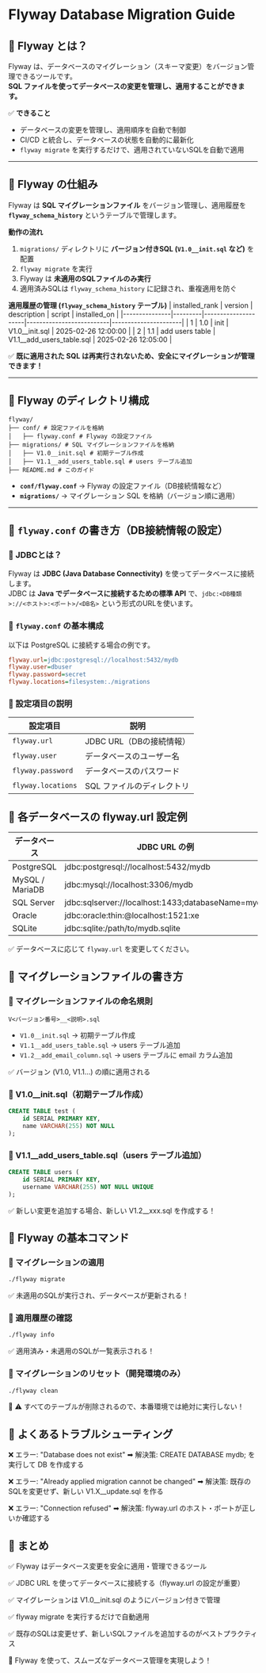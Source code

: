 # Flyway Database Migration Guide

## 📌 Flyway とは？
Flyway は、データベースのマイグレーション（スキーマ変更）をバージョン管理できるツールです。  
**SQL ファイルを使ってデータベースの変更を管理し、適用することができます。**

✅ **できること**
- データベースの変更を管理し、適用順序を自動で制御
- CI/CD と統合し、データベースの状態を自動的に最新化
- `flyway migrate` を実行するだけで、適用されていないSQLを自動で適用

---

## 📌 Flyway の仕組み
Flyway は **SQL マイグレーションファイル** をバージョン管理し、適用履歴を **`flyway_schema_history`** というテーブルで管理します。

**動作の流れ**
1. `migrations/` ディレクトリに **バージョン付きSQL (`V1.0__init.sql` など)** を配置
2. `flyway migrate` を実行
3. Flyway は **未適用のSQLファイルのみ実行**
4. 適用済みSQLは `flyway_schema_history` に記録され、重複適用を防ぐ

**適用履歴の管理 (`flyway_schema_history` テーブル)**
| installed_rank | version | description         | script                   | installed_on         |
|---------------|---------|---------------------|--------------------------|----------------------|
| 1             | 1.0     | init                | V1.0__init.sql           | 2025-02-26 12:00:00 |
| 2             | 1.1     | add users table     | V1.1__add_users_table.sql | 2025-02-26 12:05:00 |

✅ **既に適用された SQL は再実行されないため、安全にマイグレーションが管理できます！**

---

## 📌 Flyway のディレクトリ構成

```
flyway/ 
├── conf/ # 設定ファイルを格納 
│   ├── flyway.conf # Flyway の設定ファイル 
├── migrations/ # SQL マイグレーションファイルを格納 
│   ├── V1.0__init.sql # 初期テーブル作成 
│   ├── V1.1__add_users_table.sql # users テーブル追加 
├── README.md # このガイド
```

- **`conf/flyway.conf`** → Flyway の設定ファイル（DB接続情報など）
- **`migrations/`** → マイグレーション SQL を格納（バージョン順に適用）

---

## 📌 `flyway.conf` の書き方（DB接続情報の設定）
### **🔹 JDBCとは？**
Flyway は **JDBC (Java Database Connectivity)** を使ってデータベースに接続します。  
JDBC は **Java でデータベースに接続するための標準 API** で、`jdbc:<DB種類>://<ホスト>:<ポート>/<DB名>` という形式のURLを使います。

### **🔹 `flyway.conf` の基本構成**
以下は PostgreSQL に接続する場合の例です。

```ini
flyway.url=jdbc:postgresql://localhost:5432/mydb
flyway.user=dbuser
flyway.password=secret
flyway.locations=filesystem:./migrations
```

### **🔹 設定項目の説明**

設定項目            |   説明
---                 |   ---
`flyway.url`          |   JDBC URL（DBの接続情報）
`flyway.user`         |   データベースのユーザー名
`flyway.password`     |   データベースのパスワード
`flyway.locations`    |   SQL ファイルのディレクトリ

## 📌 各データベースの flyway.url 設定例

データベース	    |   JDBC URL の例
---                 |   ---
PostgreSQL	        |jdbc:postgresql://localhost:5432/mydb
MySQL / MariaDB	    |   jdbc:mysql://localhost:3306/mydb
SQL Server	        |   jdbc:sqlserver://localhost:1433;databaseName=mydb
Oracle	            |   jdbc:oracle:thin:@localhost:1521:xe
SQLite	            |   jdbc:sqlite:/path/to/mydb.sqlite

✅ データベースに応じて `flyway.url` を変更してください。

## 📌 マイグレーションファイルの書き方
### **🔹 マイグレーションファイルの命名規則**

``` php-template
V<バージョン番号>__<説明>.sql
```

- `V1.0__init.sql` → 初期テーブル作成
- `V1.1__add_users_table.sql` → users テーブル追加
- `V1.2__add_email_column.sql` → users テーブルに email カラム追加

✅ バージョン (V1.0, V1.1...) の順に適用される

### **🔹 V1.0__init.sql（初期テーブル作成）**

``` sql
CREATE TABLE test (
    id SERIAL PRIMARY KEY,
    name VARCHAR(255) NOT NULL
);
```

### **🔹 V1.1__add_users_table.sql（users テーブル追加）**

``` sql
CREATE TABLE users (
    id SERIAL PRIMARY KEY,
    username VARCHAR(255) NOT NULL UNIQUE
);
```

✅ 新しい変更を追加する場合、新しい V1.2__xxx.sql を作成する！

## 📌 Flyway の基本コマンド
### **🔹 マイグレーションの適用**

``` sh
./flyway migrate
```

✅ 未適用のSQLが実行され、データベースが更新される！

### **🔹 適用履歴の確認**

``` sh
./flyway info
```

✅ 適用済み・未適用のSQLが一覧表示される！

### **🔹 マイグレーションのリセット（開発環境のみ）**

``` sh
./flyway clean
```

🚨 ⚠️ すべてのテーブルが削除されるので、本番環境では絶対に実行しない！

## 📌 よくあるトラブルシューティング
❌ エラー: "Database does not exist" ➡ 解決策: CREATE DATABASE mydb; を実行して DB を作成する

❌ エラー: "Already applied migration cannot be changed" ➡ 解決策: 既存のSQLを変更せず、新しい V1.X__update.sql を作る

❌ エラー: "Connection refused" ➡ 解決策: flyway.url のホスト・ポートが正しいか確認する

## 🚀 まとめ

✅ Flyway はデータベース変更を安全に適用・管理できるツール

✅ JDBC URL を使ってデータベースに接続する（flyway.url の設定が重要）

✅ マイグレーションは V1.0__init.sql のようにバージョン付きで管理

✅ flyway migrate を実行するだけで自動適用

✅ 既存のSQLは変更せず、新しいSQLファイルを追加するのがベストプラクティス

🚀 Flyway を使って、スムーズなデータベース管理を実現しよう！